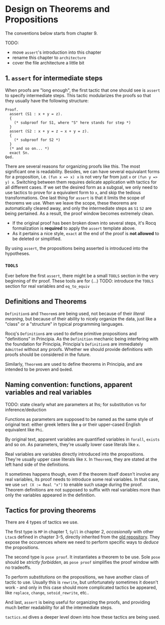 # Design on Theorems and Propositions

The conventions below starts from chapter 9.

TODO: 
- move `assert`'s introduction into this chapter
- rename this chapter to `architecture`
- cover the file architecture a little bit


## 1. `assert` for intermediate steps
When proofs are "long enough", the first tactic that one should see is `assert` to specify intermediate steps. This tactic modularizes the proofs so that they usually have the following structure:

```Coq
Proof.
  assert (S1 : x + y = z).
  {
    (* subproof for S1, where "S" here stands for step *)
  }
  assert (S2 : x + y = z → x + y = z).
  {
    (* subproof for S2 *)
  }
  (* and so on... *)
  exact Sn.
Qed.
```

There are several reasons for organizing proofs like this. The most significant one is readability. Besides, we can have several equivalant forms for a proposition, i.e. `(fun x => x) x` is not very far from just `x` or `(fun y => y) x`. Switching between them requires delicate application with tactics for all different cases. If we set the desired form as a subgoal, we only need to use tactics to prove for a equivalent form to `x`, and skip the tedious transformations. One last thing for `assert` is that it limits the scope of theorems we use. When we leave the scope, these theorems are automatically cleared away, and only the intermediate steps as `S1` `S2` are being pertained. As a result, the proof window becomes extremely clean.

- If the original proof has been broken down into several steps, it's Rocq formalization is **required** to apply the `assert` template above.
- As it pertains a nice style, `exact` at the end of the proof is **not allowed** to be deleted or simplified.

By using `assert`, the propositions being asserted is introduced into the hypotheses.

### `TOOLS`
Ever before the first `assert`, there might be a small `TOOLS` section in the very beginning of thr proof. These tools are for (...)
TODO: introduce the `TOOLS` section for real variables and `eq_to_equiv`

## Definitions and Theorems
`Definition`s and `Theorem`s are being used, not because of their *literal meaning*, but because of their ability to nicely organize the data, just like a "class" or a "structure" in typical programming languages.

Rocq's `Definition`s are used to define primitive propositions and "definitions" in Principia. As the `Definition` mechanic being interfering with the foundation for Principia, Principia's `Definition`s are immediately `Admitted` without any proofs. Whether we should provide definitions with proofs should be considered in the future.

Similarly, `Theorem`s are used to define theorems in Principia, and are intended to be proven and `Qed`ed.

## Naming convention: functions, apparent variables and real variables

TODO: state clearly what are parameters at lhs; for substitution vs for inference/deduction

Functions as parameters are supposed to be named as the same style of original text: either greek letters like `φ` or their upper-cased English equivalent like `Phi`.

By original text, apparent variables are quantified variables in `forall`, `exists` and so on. As parameters, they're usually lower case literals like `x`.

Real variables are variables directly introduced into the propositions. They're usually upper case literals like `X`. In `Theorem`s, they are stated at the left hand side of the definitions.

It sometimes happens though, even if the theorem itself doesn't involve any real variables, its proof needs to introduce some real variables. In that case, we use `set (X := Real "x")` to enable such usage during the proof. Theorem definitions are not supposed to suffix with real variables more than only the variables appeared in the definition.

## Tactics for proving theorems

There are 4 types of tactics we use.

The first type is `MP` in chapter 1, `Syll` in chapter 2, *occasionally* with other `Ltac`s defined in chapter 3-5, directly inherited from the [old repository](https://github.com/LogicalAtomist/principia). They expose the occurences where we need to perform specific ways to *deduce* the propositions.

The second type is `pose proof`. It instantiates a theorem to be use. Sole `pose` should be *strictly forbidden*, as `pose proof` simplifies the proof window with no tradeoffs.

To perform *substitutions* on the propositions, we have another class of tactic to use. Usually this is `rewrite`, but unfortunately sometimes it doesn't work - and only in this case should more complicated tactics be appeared, like `replace`, `change`, `setoid_rewrite`, etc..

And last, `assert` is being useful for organizing the proofs, and providing much better readability for all the intermediate steps.

`tactics.md` dives a deeper level down into how these tactics are being used.
